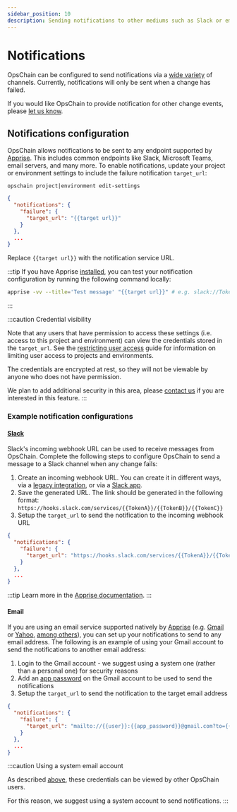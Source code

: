```yaml
---
sidebar_position: 10
description: Sending notifications to other mediums such as Slack or email.
---
```


# Notifications

OpsChain can be configured to send notifications via a [wide variety](https://github.com/caronc/apprise#supported-notifications) of channels. Currently, notifications will only be sent when a change has failed.

If you would like OpsChain to provide notification for other change events, please [let us know](mailto:opschain-support@limepoint.com).

## Notifications configuration

OpsChain allows notifications to be sent to any endpoint supported by [Apprise](https://github.com/caronc/apprise). This includes common endpoints like Slack, Microsoft Teams, email servers, and many more. To enable notifications, update your project or environment settings to include the failure notification `target_url`:

`opschain project|environment edit-settings`

```json
{
  "notifications": {
    "failure": {
      "target_url": "{{target url}}"
    }
  },
  ...
}
```

Replace `{{target url}}` with the notification service URL.

:::tip
If you have Apprise [installed](https://github.com/caronc/apprise#installation), you can test your notification configuration by running the following command locally:

```bash
apprise -vv --title='Test message' "{{target url}}" # e.g. slack://TokenA/TokenB/TokenC/
```

:::

:::caution Credential visibility

Note that any users that have permission to access these settings (i.e. access to this project and environment) can view the credentials stored in the `target_url`. See the [restricting user access](restricting-user-access.md) guide for information on limiting user access to projects and environments.

The credentials are encrypted at rest, so they will not be viewable by anyone who does not have permission.

We plan to add additional security in this area, please [contact us](/docs/support.md#how-to-contact-us) if you are interested in this feature.
:::

### Example notification configurations

#### [Slack](https://slack.com/)

Slack's incoming webhook URL can be used to receive messages from OpsChain. Complete the following steps to configure OpsChain to send a message to a Slack channel when any change fails:

1. Create an incoming webhook URL. You can create it in different ways, via a [legacy integration](https://my.slack.com/services/new/incoming-webhook/), or via a [Slack app](https://api.slack.com/slack-apps).
2. Save the generated URL. The link should be generated in the following format: `https://hooks.slack.com/services/{{TokenA}}/{{TokenB}}/{{TokenC}}`
3. Setup the `target_url` to send the notification to the incoming webhook URL

```json
{
  "notifications": {
    "failure": {
      "target_url": "https://hooks.slack.com/services/{{TokenA}}/{{TokenB}}/{{TokenC}}"
    }
  },
  ...
}
```

:::tip
Learn more in the [Apprise documentation](https://github.com/caronc/apprise/wiki/Notify_slack).
:::

#### Email

If you are using an email service supported natively by [Apprise](https://github.com/caronc/apprise#email-notifications) (e.g. [Gmail](https://gmail.com/) or [Yahoo](https://mail.yahoo.com/), [among others](https://github.com/caronc/apprise/wiki/Notify_email)), you can set up your notifications to send to any email address. The following is an example of using your Gmail account to send the notifications to another email address:

1. Login to the Gmail account - we suggest using a system one (rather than a personal one) for security reasons
2. Add an [app password](https://security.google.com/settings/security/apppasswords) on the Gmail account to be used to send the notifications
3. Setup the `target_url` to send the notification to the target email address

```json
{
  "notifications": {
    "failure": {
      "target_url": "mailto://{{user}}:{{app_password}}@gmail.com?to={{receivingAddress@example.com}}"
    }
  },
  ...
}
```

:::caution Using a system email account

As described [above](#notifications-configuration), these credentials can be viewed by other OpsChain users.

For this reason, we suggest using a system account to send notifications.
:::
